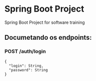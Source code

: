 # Spring Boot Project
Spring Boot Project for software training


## Documetando os endpoints:

### POST /auth/login
```
{
  "login": String,
  "password": String
}
```
